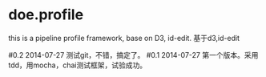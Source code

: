 doe.profile
===========
this is a pipeline profile framework, base on D3, id-edit.
基于d3,id-edit


#0.2
    2014-07-27
    测试git，不错，搞定了。
#0.1
    2014-07-27
    第一个版本。采用tdd，用mocha，chai测试框架，试验成功。
    
 
